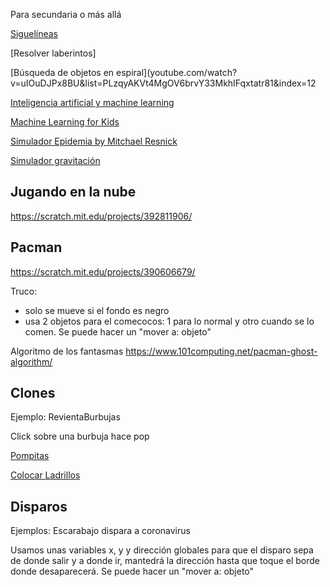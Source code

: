 Para secundaria o más allá

[Siguelíneas](https://www.youtube.com/watch?v=kHzqFQ0EMos&list=PLzqyAKVt4MgOV6brvY33MkhIFqxtatr81&index=9)


[Resolver laberintos]

[Búsqueda de objetos en espiral](youtube.com/watch?v=uIOuDJPx8BU&list=PLzqyAKVt4MgOV6brvY33MkhIFqxtatr81&index=12

[Inteligencia artificial y machine learning](https://programamos.es/aprende-machine-learning-con-learningml/)

[Machine Learning for Kids](https://machinelearningforkids.co.uk/#!/worksheets)

[Simulador Epidemia by Mitchael Resnick](https://scratch.mit.edu/projects/376750743/)

[Simulador gravitación](https://scratch.mit.edu/projects/394638878/)

## Jugando en la nube

https://scratch.mit.edu/projects/392811906/

## Pacman

https://scratch.mit.edu/projects/390606679/


Truco:
* solo se mueve si el fondo es negro
* usa 2 objetos para el comecocos: 1 para lo normal y otro cuando se lo comen. Se puede hacer un "mover a: objeto"

Algoritmo de los fantasmas https://www.101computing.net/pacman-ghost-algorithm/

## Clones


Ejemplo: RevientaBurbujas

Click sobre una burbuja hace pop

[Pompitas](https://scratch.mit.edu/projects/394798516/)

[Colocar Ladrillos](https://scratch.mit.edu/projects/164028072)

## Disparos



Ejemplos: Escarabajo dispara a coronavirus

Usamos unas variables x, y y dirección globales para que el disparo sepa de donde salir y a donde ir, mantedrá la dirección hasta que toque el borde donde desaparecerá.
Se puede hacer un "mover a: objeto"